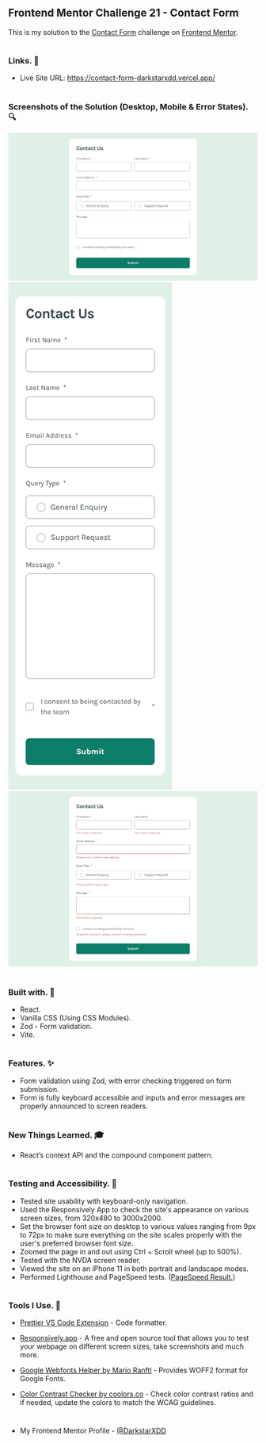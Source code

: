 ## Frontend Mentor Challenge 21 - Contact Form

This is my solution to the [Contact Form](https://www.frontendmentor.io/challenges/contact-form--G-hYlqKJj) challenge on [Frontend Mentor](https://www.frontendmentor.io/).

#

### Links. 🔗

- Live Site URL: https://contact-form-darkstarxdd.vercel.app/

#

### Screenshots of the Solution (Desktop, Mobile & Error States). 🔍

![](./solution_screenshots/screenshot_desktop.jpeg)
![](./solution_screenshots/screenshot_mobile.jpeg)
![](./solution_screenshots/screenshot_error_states.jpeg)

#

### Built with. 🔨

- React.
- Vanilla CSS (Using CSS Modules).
- Zod - Form validation.
- Vite.

#

### Features. ✨

- Form validation using Zod, with error checking triggered on form submission.
- Form is fully keyboard accessible and inputs and error messages are properly announced to screen readers.

#

### New Things Learned. 🎓

- React’s context API and the compound component pattern.

#

### Testing and Accessibility. 🧪

- Tested site usability with keyboard-only navigation.
- Used the Responsively App to check the site's appearance on various screen sizes, from 320x480 to 3000x2000.
- Set the browser font size on desktop to various values ranging from 9px to 72px to make sure everything on the site scales properly with the user's preferred browser font size.
- Zoomed the page in and out using Ctrl + Scroll wheel (up to 500%).
- Tested with the NVDA screen reader.
- Viewed the site on an iPhone 11 in both portrait and landscape modes.
- Performed Lighthouse and PageSpeed tests. ([PageSpeed Result.](https://pagespeed.web.dev/analysis/https-contact-form-darkstarxdd-vercel-app/x5aum0xnla?form_factor=mobile))

#

### Tools I Use. 🔧

- [Prettier VS Code Extension](https://marketplace.visualstudio.com/items?itemName=esbenp.prettier-vscode) - Code formatter.

- [Responsively.app](https://responsively.app/) - A free and open source tool that allows you to test your webpage on different screen sizes, take screenshots and much more.

- [Google Webfonts Helper by Mario Ranftl](https://gwfh.mranftl.com/fonts) - Provides WOFF2 format for Google Fonts.

- [Color Contrast Checker by coolors.co](https://coolors.co/contrast-checker/112a46-acc8e5) - Check color contrast ratios and if needed, update the colors to match the WCAG guidelines.

#

- My Frontend Mentor Profile - [@DarkstarXDD](https://www.frontendmentor.io/profile/DarkstarXDD)
